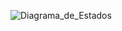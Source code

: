 ![Diagrama_de_Estados](DE_001.png)


<!--
@startuml DE_001

state c1 <<choice>>

[*] -down-> Inicializacion

Inicializacion -down-> Espera_De_Información : [El profesor elige la opción "Registrar Asistencia"] 


Espera_De_Información -down-> Validando_Información : [El profesor elige la materia a registrar asistencia] 

Validando_Información -down-> Esperando_Tarjeta : [Información valida] 

Esperando_Tarjeta -> Validando_Tarjeta : [Los alumnos escanean su tarjeta en el la app FCA-SA] 

Validando_Tarjeta -down-> c1 

c1 -> Esperando_Tarjeta : [Información no valida (Rechazada)]

c1 -down-> Actualizando_Asistencias : [Información valida(Aprobada)] 

Actualizando_Asistencias -down-> Realizado : [La asistencia es tomada] 

Realizado -down-> [*] 

@enduml

-->

